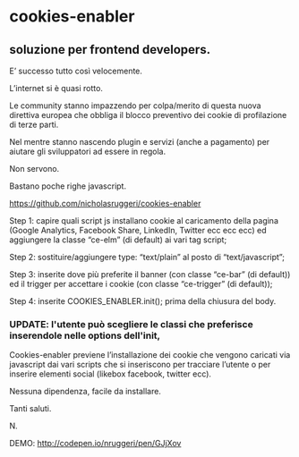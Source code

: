 # cookies-enabler

## soluzione per frontend developers.



E’ successo tutto così velocemente.

L’internet si è quasi rotto.

Le community stanno impazzendo per colpa/merito di questa nuova direttiva europea che obbliga il blocco preventivo dei cookie di profilazione di terze parti.

Nel mentre stanno nascendo plugin e servizi (anche a pagamento) per aiutare gli sviluppatori ad essere in regola.

Non servono.



Bastano poche righe javascript.


https://github.com/nicholasruggeri/cookies-enabler



Step 1: capire quali script js installano cookie al caricamento della pagina (Google Analytics, Facebook Share, LinkedIn, Twitter ecc ecc ecc) ed aggiungere la classe “ce-elm” (di default) ai vari tag script;

Step 2: sostituire/aggiungere type: “text/plain” al posto di “text/javascript”;

Step 3: inserite dove più preferite il banner (con classe “ce-bar” (di default)) ed il trigger per accettare i cookie (con classe “ce-trigger” (di default));

Step 4: inserite COOKIES_ENABLER.init(); prima della chiusura del body.

### UPDATE: l'utente può scegliere le classi che preferisce inserendole nelle options dell'init,

Cookies-enabler previene l’installazione dei cookie che vengono caricati via javascript dai vari scripts che si inseriscono per tracciare l’utente o per inserire elementi social (likebox facebook, twitter ecc).


Nessuna dipendenza, facile da installare.


Tanti saluti.


N.

DEMO: http://codepen.io/nruggeri/pen/GJjXov
